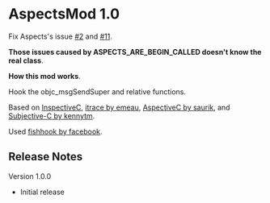 AspectsMod 1.0 
==============

Fix Aspects's issue [#2](https://github.com/steipete/Aspects/issues/2) and [#11](https://github.com/steipete/Aspects/issues/11).

**Those issues caused by __ASPECTS_ARE_BEGIN_CALLED__ doesn't know the real class**. 

**How this mod works**.

Hook the objc_msgSendSuper and relative functions.

Based on [InspectiveC](https://github.com/DavidGoldman/InspectiveC), [itrace by emeau](https://github.com/emeau/itrace), [AspectiveC by saurik](http://svn.saurik.com/repos/menes/trunk/aspectivec/AspectiveC.mm), and [Subjective-C by kennytm](http://networkpx.blogspot.com/2009/09/introducing-subjective-c.html).

Used [fishhook by facebook](https://github.com/facebook/fishhook).

Release Notes
-----------------

Version 1.0.0

- Initial release

